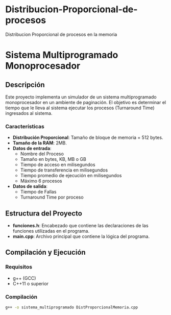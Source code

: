 # Distribucion-Proporcional-de-procesos
Distribucion Proporcional de procesos en la memoria

# Sistema Multiprogramado Monoprocesador

## Descripción

Este proyecto implementa un simulador de un sistema multiprogramado monoprocesador en un ambiente de paginación. El objetivo es determinar el tiempo que le lleva al sistema ejecutar los procesos (Turnaround Time) ingresados al sistema.

### Características
- **Distribución Proporcional**: Tamaño de bloque de memoria = 512 bytes.
- **Tamaño de la RAM**: 2MB.
- **Datos de entrada**: 
  - Nombre del Proceso
  - Tamaño en bytes, KB, MB o GB
  - Tiempo de acceso en milisegundos
  - Tiempo de transferencia en milisegundos
  - Tiempo promedio de ejecución en milisegundos
  - Máximo 6 procesos
- **Datos de salida**: 
  - Tiempo de Fallas
  - Turnaround Time por proceso

## Estructura del Proyecto

- **funciones.h**: Encabezado que contiene las declaraciones de las funciones utilizadas en el programa.
- **main.cpp**: Archivo principal que contiene la lógica del programa.

## Compilación y Ejecución

### Requisitos

- g++ (GCC)
- C++11 o superior

### Compilación

```bash
g++ -o sistema_multiprogramado DistProporcionalMemoria.cpp
